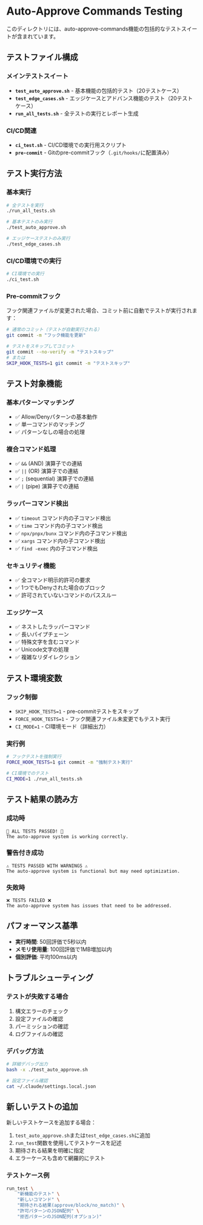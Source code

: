 # Auto-Approve Commands Testing

このディレクトリには、auto-approve-commands機能の包括的なテストスイートが含まれています。

## テストファイル構成

### メインテストスイート
- **`test_auto_approve.sh`** - 基本機能の包括的テスト（20テストケース）
- **`test_edge_cases.sh`** - エッジケースとアドバンス機能のテスト（20テストケース）
- **`run_all_tests.sh`** - 全テストの実行とレポート生成

### CI/CD関連
- **`ci_test.sh`** - CI/CD環境での実行用スクリプト
- **`pre-commit`** - Gitのpre-commitフック（`.git/hooks/`に配置済み）

## テスト実行方法

### 基本実行
```bash
# 全テストを実行
./run_all_tests.sh

# 基本テストのみ実行
./test_auto_approve.sh

# エッジケーステストのみ実行
./test_edge_cases.sh
```

### CI/CD環境での実行
```bash
# CI環境での実行
./ci_test.sh
```

### Pre-commitフック
フック関連ファイルが変更された場合、コミット前に自動でテストが実行されます：

```bash
# 通常のコミット（テストが自動実行される）
git commit -m "フック機能を更新"

# テストをスキップしてコミット
git commit --no-verify -m "テストスキップ"
# または
SKIP_HOOK_TESTS=1 git commit -m "テストスキップ"
```

## テスト対象機能

### 基本パターンマッチング
- ✅ Allow/Denyパターンの基本動作
- ✅ 単一コマンドのマッチング
- ✅ パターンなしの場合の処理

### 複合コマンド処理
- ✅ `&&` (AND) 演算子での連結
- ✅ `||` (OR) 演算子での連結  
- ✅ `;` (sequential) 演算子での連結
- ✅ `|` (pipe) 演算子での連結

### ラッパーコマンド検出
- ✅ `timeout` コマンド内の子コマンド検出
- ✅ `time` コマンド内の子コマンド検出
- ✅ `npx/pnpx/bunx` コマンド内の子コマンド検出
- ✅ `xargs` コマンド内の子コマンド検出
- ✅ `find -exec` 内の子コマンド検出

### セキュリティ機能
- ✅ 全コマンド明示的許可の要求
- ✅ 1つでもDenyされた場合のブロック
- ✅ 許可されていないコマンドのパススルー

### エッジケース
- ✅ ネストしたラッパーコマンド
- ✅ 長いパイプチェーン
- ✅ 特殊文字を含むコマンド
- ✅ Unicode文字の処理
- ✅ 複雑なリダイレクション

## テスト環境変数

### フック制御
- `SKIP_HOOK_TESTS=1` - pre-commitテストをスキップ
- `FORCE_HOOK_TESTS=1` - フック関連ファイル未変更でもテスト実行
- `CI_MODE=1` - CI環境モード（詳細出力）

### 実行例
```bash
# フックテストを強制実行
FORCE_HOOK_TESTS=1 git commit -m "強制テスト実行"

# CI環境でのテスト
CI_MODE=1 ./run_all_tests.sh
```

## テスト結果の読み方

### 成功時
```
🎉 ALL TESTS PASSED! 🎉
The auto-approve system is working correctly.
```

### 警告付き成功
```
⚠ TESTS PASSED WITH WARNINGS ⚠
The auto-approve system is functional but may need optimization.
```

### 失敗時
```
❌ TESTS FAILED ❌
The auto-approve system has issues that need to be addressed.
```

## パフォーマンス基準

- **実行時間**: 50回評価で5秒以内
- **メモリ使用量**: 100回評価で1MB増加以内
- **個別評価**: 平均100ms以内

## トラブルシューティング

### テストが失敗する場合
1. 構文エラーのチェック
2. 設定ファイルの確認
3. パーミッションの確認
4. ログファイルの確認

### デバッグ方法
```bash
# 詳細デバッグ出力
bash -x ./test_auto_approve.sh

# 設定ファイル確認
cat ~/.claude/settings.local.json
```

## 新しいテストの追加

新しいテストケースを追加する場合：

1. `test_auto_approve.sh`または`test_edge_cases.sh`に追加
2. `run_test`関数を使用してテストケースを記述
3. 期待される結果を明確に指定
4. エラーケースも含めて網羅的にテスト

### テストケース例
```bash
run_test \
    "新機能のテスト" \
    "新しいコマンド" \
    "期待される結果(approve/block/no_match)" \
    "許可パターンのJSON配列" \
    "拒否パターンのJSON配列(オプション)"
```